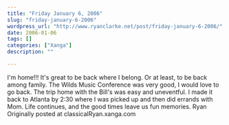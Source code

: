 ```yaml
---
title: "Friday January 6, 2006"
slug: "friday-january-6-2006"
wordpress_url: "http://www.ryanclarke.net/post/friday-january-6-2006/"
date: 2006-01-06
tags: []
categories: ["Xanga"]
description: ""

---
```


I'm home!!!
 It's great to be back where I belong. Or at least, to be back among family. The Wilds Music Conference was very good, I would love to go back. The trip home with the Bill's was easy and uneventful. I made it back to Atlanta by 2:30 where I was picked up and then did errands with Mom.
 Life continues, and the good times leave us fun memories.
 Ryan
Originally posted at classicalRyan.xanga.com
